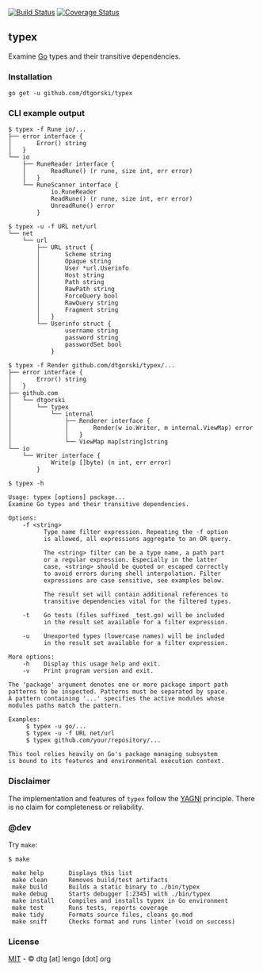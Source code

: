[![Build Status](https://travis-ci.org/dtgorski/typex.svg?branch=master)](https://travis-ci.org/dtgorski/typex)
[![Coverage Status](https://coveralls.io/repos/github/dtgorski/typex/badge.svg?branch=master)](https://coveralls.io/github/dtgorski/typex?branch=master)

## typex

Examine [Go](https://golang.org/) types and their transitive dependencies.

### Installation
```
go get -u github.com/dtgorski/typex
```

### CLI example output
```
$ typex -f Rune io/...
├── error interface {
│       Error() string
│   }
└── io
    ├── RuneReader interface {
    │       ReadRune() (r rune, size int, err error)
    │   }
    └── RuneScanner interface {
            io.RuneReader
            ReadRune() (r rune, size int, err error)
            UnreadRune() error
        }
```

```
$ typex -u -f URL net/url
└── net
    └── url
        ├── URL struct {
        │       Scheme string
        │       Opaque string
        │       User *url.Userinfo
        │       Host string
        │       Path string
        │       RawPath string
        │       ForceQuery bool
        │       RawQuery string
        │       Fragment string
        │   }
        └── Userinfo struct {
                username string
                password string
                passwordSet bool
            }
```

```
$ typex -f Render github.com/dtgorski/typex/...
├── error interface {
│       Error() string
│   }
├── github.com
│   └── dtgorski
│       └── typex
│           └── internal
│               ├── Renderer interface {
│               │       Render(w io.Writer, m internal.ViewMap) error
│               │   }
│               └── ViewMap map[string]string
└── io
    └── Writer interface {
            Write(p []byte) (n int, err error)
        }
```

```
$ typex -h

Usage: typex [options] package...
Examine Go types and their transitive dependencies.

Options:
    -f <string>
          Type name filter expression. Repeating the -f option
          is allowed, all expressions aggregate to an OR query.

          The <string> filter can be a type name, a path part
          or a regular expression. Especially in the latter
          case, <string> should be quoted or escaped correctly
          to avoid errors during shell interpolation. Filter
          expressions are case sensitive, see examples below.

          The result set will contain additional references to
          transitive dependencies vital for the filtered types.

    -t    Go tests (files suffixed _test.go) will be included
          in the result set available for a filter expression.

    -u    Unexported types (lowercase names) will be included
          in the result set available for a filter expression.

More options:
    -h    Display this usage help and exit.
    -v    Print program version and exit.

The 'package' argument denotes one or more package import path
patterns to be inspected. Patterns must be separated by space.
A pattern containing '...' specifies the active modules whose
modules paths match the pattern.

Examples:
     $ typex -u go/...
     $ typex -u -f URL net/url
     $ typex github.com/your/repository/...

This tool relies heavily on Go's package managing subsystem
is bound to its features and environmental execution context.
```

### Disclaimer
The implementation and features of ```typex``` follow the [YAGNI](https://en.wikipedia.org/wiki/You_aren%27t_gonna_need_it) principle.
There is no claim for completeness or reliability.

### @dev
Try ```make```:
```
$ make

 make help       Displays this list
 make clean      Removes build/test artifacts
 make build      Builds a static binary to ./bin/typex
 make debug      Starts debugger [:2345] with ./bin/typex
 make install    Compiles and installs typex in Go environment
 make test       Runs tests, reports coverage
 make tidy       Formats source files, cleans go.mod
 make sniff      Checks format and runs linter (void on success)
```

### License
[MIT](https://opensource.org/licenses/MIT) - © dtg [at] lengo [dot] org
